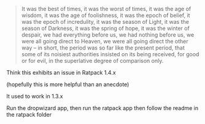 > It was the best of times, it was the worst of times, it was the age of wisdom, it was the age of foolishness, it was the epoch of belief, it was the epoch of incredulity, it was the season of Light, it was the season of Darkness, it was the spring of hope, it was the winter of despair, we had everything before us, we had nothing before us, we were all going direct to Heaven, we were all going direct the other way – in short, the period was so far like the present period, that some of its noisiest authorities insisted on its being received, for good or for evil, in the superlative degree of comparison only.

Think this exhibits an issue in Ratpack 1.4.x

(hopefully this is more helpful than an anecdote)

It used to work in 1.3.x

Run the dropwizard app, then run the ratpack app then follow the readme in the ratpack folder
